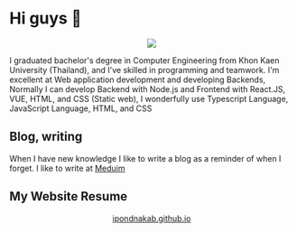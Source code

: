 

# Hi guys 👋
<p align="center">
    <a href="https://ipondnakab.github.io" target="_blank"> <img src="https://readme-typing-svg.herokuapp.com/?font=Fira+Code&duration=3000&pause=1000000&color=9B9B9B&background=FF000000&center=true&vCenter=true&width=435&lines=Hello+I%27m+KITTIPAT+DAENGDEE"/> </a>
</p>
<p>
  I graduated bachelor's degree in Computer Engineering from Khon Kaen University (Thailand), and I've skilled in programming and teamwork. I'm excellent at Web application development and developing Backends, Normally I can develop Backend with Node.js and Frontend with React.JS, VUE, HTML, and CSS (Static web), I wonderfully use Typescript Language, JavaScript Language, HTML, and CSS
</p>

## Blog, writing
When I have new knowledge I like to write a blog as a reminder of when I forget. I like to write at [Meduim](https://medium.com/@kittipat_dd)

## My Website Resume
<p align="center">
    <a href="https://ipondnakab.github.io" target="_blank">ipondnakab.github.io</a>
</p>

<!--
## Social Media
<p align="center"> 
  <a href="https://www.facebook.com/IPondNaKab/" rel="Go to my Facebook">
    <img src="https://www.flaticon.com/svg/vstatic/svg/733/733547.svg?token=exp=1614803234~hmac=fc5fb5edb49fdd0ea4770cb8d91eb48a" height="40" margin="20">
  </a>
  <a href="https://www.linkedin.com/in/kittipat-dd/" rel="Go to my linkedin">
    <img src="https://www.flaticon.com/svg/vstatic/svg/2111/2111499.svg?token=exp=1614803427~hmac=050a513e567951d040f16271d136dcb3" height="50">
  </a>
  <a href="https://www.instagram.com/ipondnakab/" rel="Go to my instagram">
    <img src="https://www.flaticon.com/svg/vstatic/svg/2111/2111463.svg?token=exp=1614803348~hmac=2f6d2d2caa44f4a9c8dfb800d04d157f" height="40">
  </a>
  <a href="https://medium.com/@kittipat_dd" rel="Go to my Medium">
    <img src="https://www.flaticon.com/svg/vstatic/svg/2111/2111543.svg?token=exp=1614803468~hmac=189823dffc73ebdfa4830845b5143237" height="40">
  </a>
    
</p>

**ipondnakab/ipondnakab** is a ✨ _special_ ✨ repository because its `README.md` (this file) appears on your GitHub profile.

Here are some ideas to get you started:

- 🔭 I’m currently working on ... 
- 🌱 I’m currently learning ...
- 👯 I’m looking to collaborate on ...
- 🤔 I’m looking for help with ...
- 💬 Ask me about ...
- 📫 How to reach me: ...
- 😄 Pronouns: ...
- ⚡ Fun fact: ...
-->
